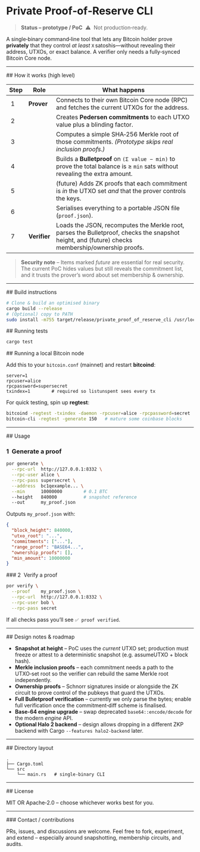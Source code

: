 # Private Proof‑of‑Reserve CLI

> **Status – prototype / PoC**  ⚠️  Not production‑ready.

A single‑binary command‑line tool that lets any Bitcoin holder prove **privately** that they control *at least* `X` satoshis—without revealing their address, UTXOs, or exact balance.  A verifier only needs a fully‑synced Bitcoin Core node.

---

\## How it works (high level)

| Step | Role         | What happens                                                                                                                                     |
| ---- | ------------ | ------------------------------------------------------------------------------------------------------------------------------------------------ |
|  1   | **Prover**   | Connects to their own Bitcoin Core node (RPC) and fetches the current UTXOs for the address.                                                     |
|  2   |              | Creates **Pedersen commitments** to each UTXO value plus a blinding factor.                                                                      |
|  3   |              | Computes a simple SHA‑256 Merkle root of those commitments. *(Prototype skips real inclusion proofs.)*                                           |
|  4   |              | Builds a **Bulletproof** on `(Σ value − min)` to prove the total balance is ≥ `min` sats without revealing the extra amount.                     |
|  5   |              | (future) Adds ZK proofs that each commitment is *in* the UTXO set *and* that the prover controls the keys.                                       |
|  6   |              | Serialises everything to a portable JSON file (`proof.json`).                                                                                    |
|  7   | **Verifier** | Loads the JSON, recomputes the Merkle root, parses the Bulletproof, checks the snapshot height, and (future) checks membership/ownership proofs. |

> **Security note** – Items marked *future* are essential for real security.  The current PoC hides values but still reveals the commitment list, and it trusts the prover’s word about set membership & ownership.

---

\## Build instructions

```bash
# Clone & build an optimised binary
cargo build --release
# (Optional) copy to PATH
sudo install -m755 target/release/private_proof_of_reserve_cli /usr/local/bin/por
```

## Running tests

```bash
cargo test
```


\## Running a local Bitcoin node

Add this to your `bitcoin.conf` (mainnet) and restart **bitcoind**:

```
server=1
rpcuser=alice
rpcpassword=supersecret
txindex=1        # required so listunspent sees every tx
```

For quick testing, spin up **regtest**:

```bash
bitcoind -regtest -txindex -daemon -rpcuser=alice -rpcpassword=secret
bitcoin-cli -regtest -generate 150   # mature some coinbase blocks
```

---

\## Usage

### 1  Generate a proof

```bash
por generate \
  --rpc-url  http://127.0.0.1:8332 \
  --rpc-user alice \
  --rpc-pass supersecret \
  --address  bc1qexample... \
  --min      10000000        # 0.1 BTC
  --height   840000          # snapshot reference
  --out      my_proof.json
```

Outputs `my_proof.json` with:

```json
{
  "block_height": 840000,
  "utxo_root": "...",
  "commitments": ["..."],
  "range_proof": "BASE64...",
  "ownership_proofs": [],
  "min_amount": 10000000
}
```

\### 2  Verify a proof

```bash
por verify \
  --proof    my_proof.json \
  --rpc-url  http://127.0.0.1:8332 \
  --rpc-user bob \
  --rpc-pass secret
```

If all checks pass you’ll see `✅ proof verified`.

---

\## Design notes & roadmap

* **Snapshot at height** – PoC uses the *current* UTXO set; production must freeze or attest to a deterministic snapshot (e.g. assumeUTXO + block hash).
* **Merkle inclusion proofs** – each commitment needs a path to the UTXO‑set root so the verifier can rebuild the same Merkle root independently.
* **Ownership proofs** – Schnorr signatures inside or alongside the ZK circuit to prove control of the pubkeys that guard the UTXOs.
* **Full Bulletproof verification** – currently we only parse the bytes; enable full verification once the commitment‑diff scheme is finalised.
* **Base‑64 engine upgrade** – swap deprecated `base64::encode/decode` for the modern *engine* API.
* **Optional Halo 2 backend** – design allows dropping in a different ZKP backend with Cargo `--features halo2-backend` later.

---

\## Directory layout

```
.
├── Cargo.toml
└── src
    └── main.rs   # single‑binary CLI
```

---

\## License

MIT OR Apache‑2.0 – choose whichever works best for you.

---

\### Contact / contributions

PRs, issues, and discussions are welcome.  Feel free to fork, experiment, and
extend – especially around snapshotting, membership circuits, and audits.
